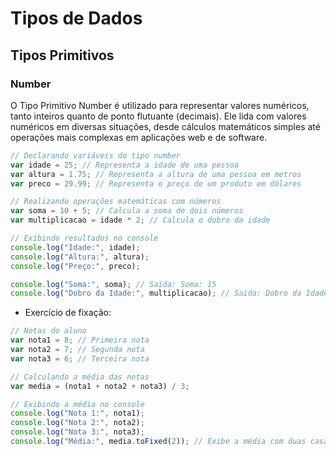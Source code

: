 # Tipos de Dados
## Tipos Primitivos
### Number
O Tipo Primitivo Number é utilizado para representar valores numéricos, tanto inteiros quanto de ponto flutuante (decimais). Ele lida com valores numéricos em diversas situações, desde cálculos matemáticos simples até operações mais complexas em aplicações web e de software.

```js
// Declarando variáveis do tipo number
var idade = 25; // Representa a idade de uma pessoa
var altura = 1.75; // Representa a altura de uma pessoa em metros
var preco = 29.99; // Representa o preço de um produto em dólares

// Realizando operações matemáticas com números
var soma = 10 + 5; // Calcula a soma de dois números
var multiplicacao = idade * 2; // Calcula o dobro da idade

// Exibindo resultados no console
console.log("Idade:", idade);
console.log("Altura:", altura);
console.log("Preço:", preco);

console.log("Soma:", soma); // Saída: Soma: 15
console.log("Dobro da Idade:", multiplicacao); // Saída: Dobro da Idade: 50
```

- Exercício de fixação:
```js
// Notas do aluno
var nota1 = 8; // Primeira nota
var nota2 = 7; // Segunda nota
var nota3 = 6; // Terceira nota

// Calculando a média das notas
var media = (nota1 + nota2 + nota3) / 3;

// Exibindo a média no console
console.log("Nota 1:", nota1);
console.log("Nota 2:", nota2);
console.log("Nota 3:", nota3);
console.log("Média:", media.toFixed(2)); // Exibe a média com duas casas decimais
```